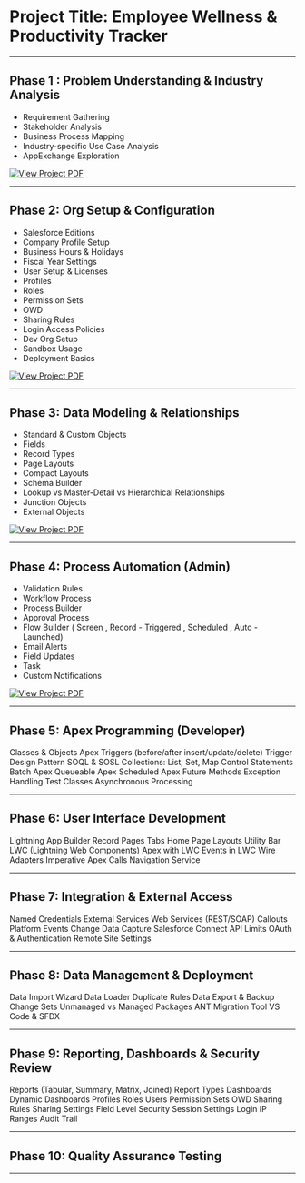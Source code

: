 # Project Title: Employee Wellness & Productivity Tracker
_______________________________________________________________________________________________
## Phase 1 : Problem Understanding & Industry Analysis 
- Requirement Gathering 
- Stakeholder Analysis 
- Business Process Mapping 
-  Industry-specific Use Case Analysis 
-  AppExchange Exploration
  
[![View Project PDF](https://img.shields.io/badge/View%20Project%20PDF-blue?style=for-the-badge&logo=adobeacrobatreader)](Phase1.pdf)


_______________________________________________________________________________________________
## Phase 2: Org Setup & Configuration 
- Salesforce Editions 
- Company Profile Setup 
- Business Hours & Holidays 
- Fiscal Year Settings 
- User Setup & Licenses 
- Profiles 
- Roles 
- Permission Sets 
- OWD
- Sharing Rules 
- Login Access Policies
- Dev Org Setup
- Sandbox Usage
- Deployment Basics

[![View Project PDF](https://img.shields.io/badge/View%20Project%20PDF-blue?style=for-the-badge&logo=adobeacrobatreader)](Phase2.pdf)

_______________________________________________________________________________________________
## Phase 3: Data Modeling & Relationships
- Standard & Custom Objects
- Fields
- Record Types
- Page Layouts
- Compact Layouts
- Schema Builder
- Lookup vs Master-Detail vs Hierarchical Relationships
- Junction Objects
- External Objects

[![View Project PDF](https://img.shields.io/badge/View%20Project%20PDF-blue?style=for-the-badge&logo=adobeacrobatreader)](Phase3.pdf)

_______________________________________________________________________________________________
## Phase 4: Process Automation (Admin)
- Validation Rules
- Workflow Process
- Process Builder
- Approval Process 
- Flow Builder ( Screen , Record - Triggered , Scheduled , Auto - Launched) 
- Email Alerts
- Field Updates 
- Task 
- Custom Notifications

[![View Project PDF](https://img.shields.io/badge/View%20Project%20PDF-blue?style=for-the-badge&logo=adobeacrobatreader)](Phase4.pdf)

_______________________________________________________________________________________________
## Phase 5: Apex Programming (Developer)
Classes & Objects
Apex Triggers (before/after insert/update/delete)
Trigger Design Pattern
SOQL & SOSL
Collections: List, Set, Map
Control Statements
Batch Apex
Queueable Apex
Scheduled Apex
Future Methods
Exception Handling
Test Classes
Asynchronous Processing

______________________________________________________________________________________________
## Phase 6: User Interface Development
Lightning App Builder
Record Pages
Tabs
Home Page Layouts
Utility Bar
LWC (Lightning Web Components)
Apex with LWC
Events in LWC
Wire Adapters
Imperative Apex Calls
Navigation Service
_______________________________________________________________________________________________
## Phase 7: Integration & External Access
Named Credentials
External Services
Web Services (REST/SOAP)
Callouts
Platform Events
Change Data Capture
Salesforce Connect
API Limits
OAuth & Authentication
Remote Site Settings
_______________________________________________________________________________________________
## Phase 8: Data Management & Deployment
Data Import Wizard
Data Loader
Duplicate Rules
Data Export & Backup
Change Sets
Unmanaged vs Managed Packages
ANT Migration Tool
VS Code & SFDX

_______________________________________________________________________________________________
## Phase 9: Reporting, Dashboards & Security Review
Reports (Tabular, Summary, Matrix, Joined)
Report Types
Dashboards
Dynamic Dashboards
Profiles
Roles
Users
Permission Sets
OWD
Sharing Rules
Sharing Settings
Field Level Security
Session Settings
Login IP Ranges
Audit Trail
_______________________________________________________________________________________________
## Phase 10: Quality Assurance Testing

_______________________________________________________________________________________________




  

